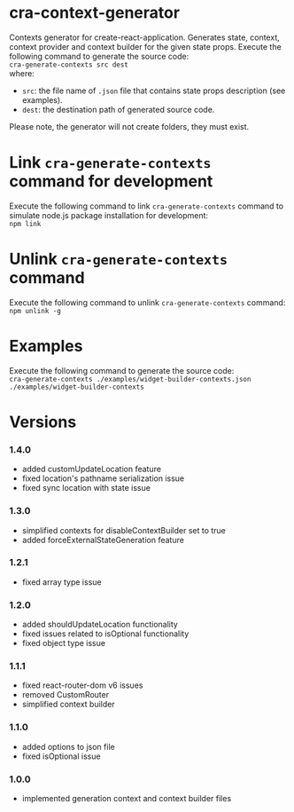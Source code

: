 # cra-context-generator
Contexts generator for create-react-application.
Generates state, context, context provider and context builder for the given state props.
Execute the following command to generate the source code:  
`cra-generate-contexts src dest`  
where:
- `src`: the file name of `.json` file that contains state props description (see examples).
- `dest`: the destination path of generated source code.

Please note, the generator will not create folders, they must exist.

# Link `cra-generate-contexts` command for development
Execute the following command to link `cra-generate-contexts` command to simulate node.js package installation for development:  
`npm link`

# Unlink `cra-generate-contexts` command
Execute the following command to unlink `cra-generate-contexts` command:  
`npm unlink -g`

# Examples
Execute the following command to generate the source code:  
`cra-generate-contexts ./examples/widget-builder-contexts.json ./examples/widget-builder-contexts`

# Versions

### 1.4.0
- added customUpdateLocation feature
- fixed location's pathname serialization issue
- fixed sync location with state issue

### 1.3.0
- simplified contexts for disableContextBuilder set to true
- added forceExternalStateGeneration feature

### 1.2.1
- fixed array type issue

### 1.2.0
- added shouldUpdateLocation functionality
- fixed issues related to isOptional functionality
- fixed object type issue


### 1.1.1
- fixed react-router-dom v6 issues
- removed CustomRouter
- simplified context builder

### 1.1.0
- added options to json file
- fixed isOptional issue

### 1.0.0
- implemented generation context and context builder files

